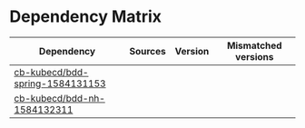 # Dependency Matrix

Dependency | Sources | Version | Mismatched versions
---------- | ------- | ------- | -------------------
[cb-kubecd/bdd-spring-1584131153](https://github.com/cb-kubecd/bdd-spring-1584131153.git) |  | []() | 
[cb-kubecd/bdd-nh-1584132311](https://github.com/cb-kubecd/bdd-nh-1584132311.git) |  | []() | 
